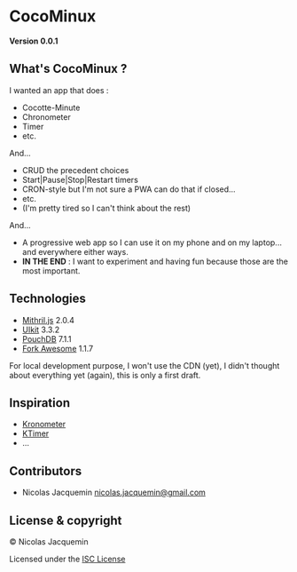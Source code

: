 # CocoMinux

__Version 0.0.1__

## What's CocoMinux ?

I wanted an app that does :
* Cocotte-Minute
* Chronometer
* Timer
* etc.

And...

* CRUD the precedent choices
* Start|Pause|Stop|Restart timers
* CRON-style but I'm not sure a PWA can do that if closed...
* etc.
* (I'm pretty tired so I can't think about the rest)

And...

* A progressive web app so I can use it on my phone and on my laptop... and everywhere either ways.
* __IN THE END__ : I want to experiment and having fun because those are the most important.

## Technologies

* [Mithril.js](https://mithril.js.org/) 2.0.4
* [UIkit](https://getuikit.com/) 3.3.2
* [PouchDB](https://pouchdb.com/) 7.1.1
* [Fork Awesome](https://forkaweso.me/Fork-Awesome/) 1.1.7

For local development purpose, I won't use the CDN (yet), I didn't thought about everything yet (again), this is only a first draft.

## Inspiration

* [Kronometer](https://userbase.kde.org/Kronometer/)
* [KTimer](https://kde.org/applications/utilities/org.kde.ktimer)
* ...

## Contributors

* Nicolas Jacquemin nicolas.jacquemin@gmail.com

## License & copyright

&copy; Nicolas Jacquemin

Licensed under the [ISC License](LICENSE.txt)